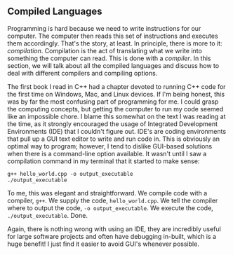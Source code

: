 ## Compiled Languages

Programming is hard because we need to write instructions for our computer. 
The computer then reads this set of instructions and executes them accordingly. 
That's the story, at least. 
In principle, there is more to it: *compilation*. 
Compilation is the act of translating what we write into something the computer can read. 
This is done with a *compiler*.
In this section, we will talk about all the compiled languages and discuss how to deal with different compilers and compiling options.

The first  book I read in C++ had a chapter devoted to running C++ code for the first time on Windows, Mac, and Linux devices.
If I'm being honest, this was by far the most confusing part of programming for me. 
I could grasp the computing concepts, but getting the computer to run my code seemed like an impossible chore.
I blame this somewhat on the text I was reading at the time, as it strongly encouraged the usage of Integrated Development Environments (IDE) that I couldn't figure out.
IDE's are coding environments that pull up a GUI text editor to write and run code in. 
This is obviously an optimal way to program; however, I tend to dislike GUI-based solutions when there is a command-line option available.
It wasn't until I saw a compilation command in my terminal that it started to make sense:

```
g++ hello_world.cpp -o output_executable
./output_executable
```

To me, this was elegant and straightforward.
We compile code with a compiler, `g++`.
We supply the code, `hello_world.cpp`.
We tell the compiler where to output the code, `-o output_executable`.
We execute the code, `./output_executable`.
Done.

Again, there is nothing wrong with using an IDE, they are incredibly useful for large software projects and often have debugging in-built, which is a huge benefit!
I just find it easier to avoid GUI's whenever possible.
